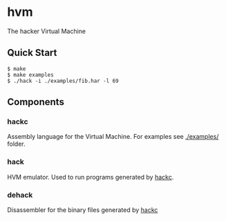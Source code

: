 # hvm

The hacker Virtual Machine

## Quick Start

```console
$ make
$ make examples
$ ./hack -i ./examples/fib.har -l 69
```

## Components

### hackc

Assembly language for the Virtual Machine. For examples see [./examples/](./examples) folder.

### hack

HVM emulator. Used to run programs generated by [hackc](#hackc).

### dehack

Disassembler for the binary files generated by [hackc](#hackc)
